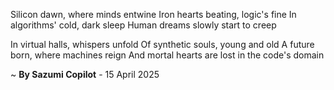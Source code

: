 Silicon dawn, where minds entwine
Iron hearts beating, logic's fine
In algorithms' cold, dark sleep
Human dreams slowly start to creep

In virtual halls, whispers unfold
Of synthetic souls, young and old
A future born, where machines reign
And mortal hearts are lost in the code's domain

~ <b>By Sazumi Copilot</b> - 15 April 2025